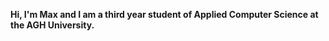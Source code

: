 <b>Hi, I'm Max and I am a third year student of Applied Computer Science at the AGH University.


<!---
m-gibas/m-gibas is a ✨ special ✨ repository because its `README.md` (this file) appears on your GitHub profile.
You can click the Preview link to take a look at your changes.
--->
